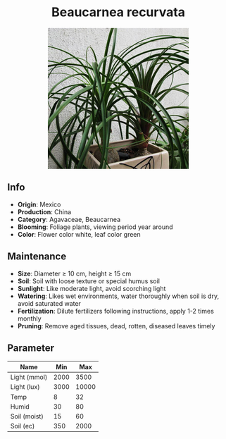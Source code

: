 <h1 align='center'>Beaucarnea recurvata</h1>
<p align="center">
    <img 
        align='center'
        width='320'
        src="../images/beaucarnea recurvata.png" 
        alt='Beaucarnea recurvata' />
</p>

## Info

 - **Origin**: Mexico
 - **Production**: China
 - **Category**: Agavaceae, Beaucarnea
 - **Blooming**: Foliage plants, viewing period year around
 - **Color**: Flower color white, leaf color green

## Maintenance

 - **Size**: Diameter ≥ 10 cm, height ≥ 15 cm
 - **Soil**: Soil with loose texture or special humus soil
 - **Sunlight**: Like moderate light, avoid scorching light
 - **Watering**: Likes wet environments, water thoroughly when soil is dry, avoid saturated water
 - **Fertilization**: Dilute fertilizers following instructions, apply 1-2 times monthly
 - **Pruning**: Remove aged tissues, dead, rotten, diseased leaves timely

## Parameter

| Name         | Min  | Max   |
|--------------|------|-------|
| Light (mmol) | 2000 | 3500  |
| Light (lux)  | 3000 | 10000 |
| Temp         | 8    | 32    |
| Humid        | 30   | 80    |
| Soil (moist) | 15   | 60    |
| Soil (ec)    | 350  | 2000  |
